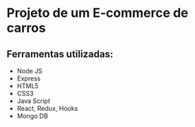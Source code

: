 # Projeto de um E-commerce de carros
## Ferramentas utilizadas:
- Node JS
- Express
- HTML5
- CSS3
- Java Script
- React, Redux, Hooks
- Mongo DB
